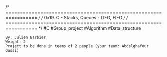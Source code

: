 /* ================================================================= */
/* 		0x19. C - Stacks, Queues - LIFO, FIFO                */
/* ================================================================= */
#C #Group_project #Algorithm #Data_structure

    By: Julien Barbier
    Weight: 2
    Project to be done in teams of 2 people (your team: Abdelghafour Oussi)
